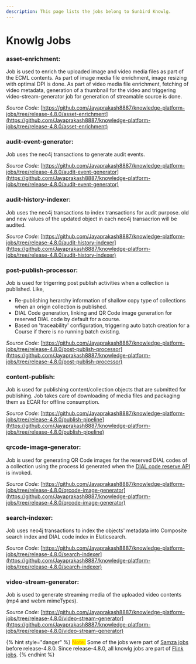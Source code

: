 ```yaml
---
description: This page lists the jobs belong to Sunbird Knowlg.
---
```


# Knowlg Jobs

### asset-enrichment:&#x20;

Job is used to enrich the uploaded image and video media files as part of the ECML contents. As part of image media file enrichment, image resizing with optimal DPI is done. As part of video media file enrichment, fetching of video metadata, generation of a thumbnail for the video and triggering video-stream-generator job for generation of streamable source is done.

_Source Code:_ [https://github.com/Jayaprakash8887/knowledge-platform-jobs/tree/release-4.8.0/asset-enrichment](https://github.com/Jayaprakash8887/knowledge-platform-jobs/tree/release-4.8.0/asset-enrichment)

### audit-event-generator:&#x20;

Job uses the neo4j transactions to generate audit events.

_Source Code:_ [https://github.com/Jayaprakash8887/knowledge-platform-jobs/tree/release-4.8.0/audit-event-generator](https://github.com/Jayaprakash8887/knowledge-platform-jobs/tree/release-4.8.0/audit-event-generator)

### audit-history-indexer:&#x20;

Job uses the neo4j transactions to index transactions for audit purpose. old and new values of the updated object in each neo4j transacrion will be audited.

_Source Code:_ [https://github.com/Jayaprakash8887/knowledge-platform-jobs/tree/release-4.8.0/audit-history-indexer](https://github.com/Jayaprakash8887/knowledge-platform-jobs/tree/release-4.8.0/audit-history-indexer)

### post-publish-processor:&#x20;

Job is used for trigerring post publish activities when a collection is published. Like,

* Re-publishing herarchy information of shallow copy type of collections when an origin collection is published.
* DIAL Code generation, linking and QR Code image generation for reserved DIAL code by default for a course.
* Based on 'traceability' configuration, triggering auto batch creation for a Course if there is no running batch existing.

_Source Code:_ [https://github.com/Jayaprakash8887/knowledge-platform-jobs/tree/release-4.8.0/post-publish-processor](https://github.com/Jayaprakash8887/knowledge-platform-jobs/tree/release-4.8.0/post-publish-processor)

### content-publish:&#x20;

Job is used for publishing content/collection objects that are submitted for publishing. Job takes care of downloading of media files and packaging them as ECAR for offline consumption.

_Source Code:_ [https://github.com/Jayaprakash8887/knowledge-platform-jobs/tree/release-4.8.0/publish-pipeline](https://github.com/Jayaprakash8887/knowledge-platform-jobs/tree/release-4.8.0/publish-pipeline)

### qrcode-image-generator:&#x20;

Job is used for generating QR Code images for the reserved DIAL codes of a collection using the process Id generated when the [DIAL code reserve API](http://docs.sunbird.org/latest/apis/dialapi/#operation/Reserve%20Dialcode) is invoked.

_Source Code:_ [https://github.com/Jayaprakash8887/knowledge-platform-jobs/tree/release-4.8.0/qrcode-image-generator](https://github.com/Jayaprakash8887/knowledge-platform-jobs/tree/release-4.8.0/qrcode-image-generator)

### search-indexer:&#x20;

Job uses neo4j transactions to index the objects' metadata into Composite search index and DIAL code index in Elaticsearch.

_Source Code:_ [https://github.com/Jayaprakash8887/knowledge-platform-jobs/tree/release-4.8.0/search-indexer](https://github.com/Jayaprakash8887/knowledge-platform-jobs/tree/release-4.8.0/search-indexer)

### video-stream-generator:&#x20;

Job is used to generate streaming media of the uploaded video contents (mp4 and webm mimeTypes).

_Source Code:_ [https://github.com/Jayaprakash8887/knowledge-platform-jobs/tree/release-4.8.0/video-stream-generator](https://github.com/Jayaprakash8887/knowledge-platform-jobs/tree/release-4.8.0/video-stream-generator)



{% hint style="danger" %}
<mark style="color:orange;">**Note:**</mark> Some of the jobs were part of [Samza jobs](https://github.com/project-sunbird/sunbird-learning-platform/tree/master/platform-jobs/samza) before release-4.8.0. Since release-4.8.0, all knowlg jobs are part of [Flink jobs](https://github.com/project-sunbird/knowledge-platform-jobs/tree/release-4.8.0).
{% endhint %}

